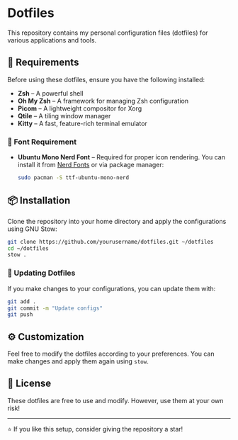 # Dotfiles

This repository contains my personal configuration files (dotfiles) for various applications and tools.

## 📌 Requirements
Before using these dotfiles, ensure you have the following installed:

- **Zsh** – A powerful shell
- **Oh My Zsh** – A framework for managing Zsh configuration
- **Picom** – A lightweight compositor for Xorg
- **Qtile** – A tiling window manager
- **Kitty** – A fast, feature-rich terminal emulator

### 🎨 Font Requirement
- **Ubuntu Mono Nerd Font** – Required for proper icon rendering. You can install it from [Nerd Fonts](https://www.nerdfonts.com/) or via package manager:
  ```sh
  sudo pacman -S ttf-ubuntu-mono-nerd
  ```

## 📦 Installation
Clone the repository into your home directory and apply the configurations using GNU Stow:

```sh
git clone https://github.com/yourusername/dotfiles.git ~/dotfiles
cd ~/dotfiles
stow .
```

### 🔄 Updating Dotfiles
If you make changes to your configurations, you can update them with:

```sh
git add .
git commit -m "Update configs"
git push
```

## ⚙️ Customization
Feel free to modify the dotfiles according to your preferences. You can make changes and apply them again using `stow`.

## 📜 License
These dotfiles are free to use and modify. However, use them at your own risk!

---
⭐ If you like this setup, consider giving the repository a star!


